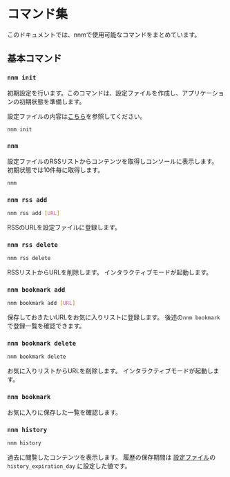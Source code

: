# コマンド集

このドキュメントでは、nnmで使用可能なコマンドをまとめています。

## 基本コマンド

### `nnm init`

初期設定を行います。このコマンドは、設定ファイルを作成し、アプリケーションの初期状態を準備します。

設定ファイルの内容は[こちら](CONFIG.md)を参照してください。

```bash
nnm init
```

### `nnm`

設定ファイルのRSSリストからコンテンツを取得しコンソールに表示します。
初期状態では10件毎に取得します。

```bash
nnm
```

### `nnm rss add`

```bash
nnm rss add [URL]
```

RSSのURLを設定ファイルに登録します。

### `nnm rss delete`

```bash
nnm rss delete
```

RSSリストからURLを削除します。
インタラクティブモードが起動します。

### `nnm bookmark add`

```bash
nnm bookmark add [URL]
```

保存しておきたいURLをお気に入りリストに登録します。
後述の`nnm bookmark`で登録一覧を確認できます。

### `nnm bookmark delete`

```bash
nnm bookmark delete
```

お気に入りリストからURLを削除します。
インタラクティブモードが起動します。

### `nnm bookmark`

お気に入りに保存した一覧を確認します。

### `nnm history`

```bash
nnm history
```

過去に閲覧したコンテンツを表示します。
履歴の保存期間は [設定ファイル](CONFIG.md)の `history_expiration_day` に設定した値です。
